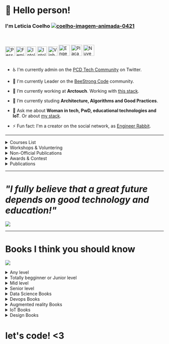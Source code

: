 # 👋 Hello person!
### I'm Leticia Coelho <a href="https://www.imagensanimadas.com/cat-coelhos-327.htm">  <img src="https://www.imagensanimadas.com/data/media/327/coelho-imagem-animada-0421.gif" border="0" alt="coelho-imagem-animada-0421" /></a>
<br><br>
  <img src="https://cdn.icon-icons.com/icons2/1539/PNG/512/3289564-crippled-person-disabled-person-handicapped-person-hospital-wounded-person_107106.png" border="0" alt="Pessoa com deficiência" height="30" />
<img src="https://cdn-icons-png.flaticon.com/512/1458/1458349.png" border="0" alt="Feminista" height="30" />
<img src="https://img.icons8.com/ios/452/no-gluten.png" border="0" alt="Intolerânte ao Gluten" height="30" />
<img src="https://img.icons8.com/ios/72/non-lactose-food.png" border="0" alt="Intolerânte a lactose" height="30" />
<img src="https://cdn-icons-png.flaticon.com/512/65/65667.png" border="0" alt="Vinho" height="30" />
<img src="https://cdn-icons-png.flaticon.com/512/53/53657.png" border="0" alt="Engenheira" height="35" />
<img src="https://img1.gratispng.com/20180615/qis/kisspng-electronic-engineering-electronics-printed-circuit-pcb-5b23ab69c7dde6.1693969615290642978187.jpg" border="0" alt="Placa de sistemas embarcados" height="35" />
<img src="https://encrypted-tbn0.gstatic.com/images?q=tbn%3AANd9GcSw8u0aPbGeOtNHMC17aBLETfZmkx3fejOfWA&usqp=CAU" border="0" alt="Nuvem de conectividade" height="35" />
<br><br>

- ♿ I'm currently admin on the <a href="https://twitter.com/i/communities/1562276249929539584">PCD Tech Community</a> on Twitter.

- 🐝  I'm currently Leader on the <a href="https://linktr.ee/beestrongcode">BeeStrong Code</a> community.

- 🔭 I’m currently working at **Arctouch**. 
Working with <a href="https://stackshare.io/leticiacoelho/arctouch">this stack</a>.
    
- 🌱 I’m currently studing **Architecture, Algorithms and Good Practices**.
- 💬 Ask me about **Woman in tech, PwD, educational technologies and IoT**. Or about <a href="https://stackshare.io/leticiacoelho/my-stack">my stack</a>.
- ⚡ Fun fact: I'm a creator on the social network, as <a href="https://linktr.ee/engenheira.coelho">Engineer Rabbit</a>.

---- 
<!--START_SECTION:table-->
<details>
<summary>Courses List</summary>


| Course | Place | Hours |
| :---: | :---: | :---: |
| Forum internacional de Software Livre - Internet of Things | Porto Alegre-RS | 60 Hr |
| SBESC - School of Embedded Systems - SBC | João Pessoa-PB | 60 Hr |
| Empretec - Sebrae | Florianópolis-SC | 63 Hr |
| The developers conference - Machine Learning / IOT - GlobalCode | Florianópolis-SC | 33 Hr |
| Introduction to space technologies - INPE | São José dos Campos-SP | 126 Hr |
| Application of Machine Learning Techniques Using R - IFSC | São José-SC | 3 Hr |
| Matlab - IFSC | São José-SC | 66 Hr |
| Hackathon NASA SpaceApps | Florianópolis-SC | 22Hr |
| React Professional| Udemy | 21 Hr |
| Spark AR| Meta official | 8 Hr |

</details>
<details>
<summary>Workshops & Voluntering</summary>


| Role | Topic | Place | Year |
| :---: | :---: | :---: | :---: |
| Teacher | Workshop Arduino - basic | São José-SC | 2015 ~ 2016 |
| Speaker | Workshop Business model canvas - basic | São José-SC | 2016 |
| Teacher | Django Girls | Florianópolis-SC | 2016 |
| Speaker | Brainstorming - basic| São José-SC | 2017 |
| Organizing committee | The developers Conference | Florianópolis-SC | 2017 |
| Teacher | Tia Portal V15 Siemens - For SENAI teachers | Vitória da Conquista-BA | 2018 |
| Mentor Tech & Business | Hackathon Agroup |  Cuiabá, MT | 2019 |
| Mentor Tech & Business | Startup Weekend Woman | Florianópolis-SC | 2019 |
| Speaker | ENTIDV | Florianópolis-SC | 2019 |
| Technical Mentor | Conecta Startup Brazil | Online | 2020 |
| Speaker | O triângulo invertido do front-end | Online - The developers Conference| 2021 |
| Speaker | Desmistificando o Tecniquês | Online - The developers Conference| 2021 |  
| Speaker | [Processos seletivos na área tech: Por onde começar?](https://www.youtube.com/watch?v=gO924Rrj3E0&t=79s) | Online - Google Developers Group| 2021 |
| Speaker | [Entendendo os impostores que dificultam os testes unitários](https://www.youtube.com/watch?v=V-uFjvcbbA0) | Online - Womakers Code| 2021 |  
| Speaker | [Como é trabalhar em uma empresa americana e falar inglês no dia-a-dia?](https://www.youtube.com/watch?v=BR4oQnGC40I) | Online - ArcTouch| 2021 |  
| Speaker | [Programação inclusiva: Como garantir resultados amigaveis para pessoas que usam ferramentas assistivas?](https://www.youtube.com/watch?v=IGAR0-0xjhg) | Online - ArcTouch| 2021 |
| Speaker | [Inclusão e diversidade na tecnologia](https://www.youtube.com/watch?v=KLVaVM67sfo) | Online - Data Master| 2021 |
| Speaker | [Ferramentas e dicas para arrasar no mercado de trabalho](https://www.youtube.com/watch?v=7LqlBbJjFLo&t=143s) | Online - Elas Computação| 2022 |  
| Speaker | [Mulheres que fazem a diferença](https://www.youtube.com/watch?v=yr7xTwOnJmE) | Online - O matuto programador| 2022 |
| Organizing committee and speaker | Wonder Tech - Dev brazillian community | São Paulo-SP | 2022 |  
| Teacher | Git e GitHub | Online - BeeStrong Code | 2022 |
| Speaker | [BATE-PAPO COM UMA ENGENHEIRA DE SOFTWARE - Letícia Coelho](https://www.youtube.com/watch?v=zFgvf6AUgbI&t=63s) | Online - OnlyTechFans | 2022|
| Speaker | [ Histórias secretas da Engenheira Coelho (feat. Letícia Coelho)](https://anchor.fm/vidadeprogramador/episodes/Episdio-45---Histrias-secretas-da-Engenheira-Coelho-feat--Letcia-Coelho-e1lm63h) | Online - The Developer's Life | 2022 |
    
</details>

<details>
<summary>Non-Official Publications</summary>


| Topic | Date |
| :---: | :---: |   
| [25 jogos para aprender programação](https://www.linkedin.com/pulse/25-jogos-para-aprender-programa%C3%A7%C3%A3o-leticia-coelho/) | 09/2022 |    
| [8 Dicas para facilitar o onboarding Dev em projetos](https://www.linkedin.com/pulse/8-dicas-para-facilitar-o-onboarding-dev-em-projetos-leticia-coelho/) | 09/2022 |
| [10 projetos back-end para implementar e ter um portfólio que vai além do CRUD](https://www.linkedin.com/pulse/10-projetos-back-end-para-implementar-e-ter-um-portf%C3%B3lio-coelho/) | 07/2022 |
| [5 tarefas que você precisa fazer antes dos testes de fit cultural](https://www.linkedin.com/pulse/5-tarefas-que-voc%C3%AA-precisa-fazer-antes-dos-testes-de-fit-coelho/) | 07/2022 |
| [✨ 40 FERRAMENTAS para aprender a programar usando o celular](https://www.linkedin.com/pulse/40-ferramentas-para-aprender-programar-usando-o-celular-coelho/) | 05/2022 |
| [✨ 21 FERRAMENTAS que ajudam a fazer documentação de software](https://www.linkedin.com/pulse/21-ferramentas-que-ajudam-fazer-documenta%C3%A7%C3%A3o-de-software-coelho/) | 04/2022 |      
| [14 dicas para ir bem em testes técnicos de projeto](https://www.linkedin.com/pulse/14-dicas-para-ir-bem-em-testes-t%C3%A9cnicos-de-projeto-leticia-coelho/) | 04/2021 |
| [💡 12 DICAS que vão te ajudar nos testes técnicos práticos acompanhados (Hands-On)](https://www.linkedin.com/pulse/12-dicas-que-v%C3%A3o-te-ajudar-nos-testes-t%C3%A9cnicos-pr%C3%A1ticos-coelho/) | 04/2021 |
| [⭐ 20 PERGUNTAS QUE VOCÊ PRECISA saber responder nas entrevistas técnicas](https://www.linkedin.com/pulse/20-perguntas-que-voc%C3%AA-precisa-saber-responder-nas-t%C3%A9cnicas-coelho/) | 04/2021 |
| [⭐ 20 PERGUNTAS PARA FAZER nas entrevistas técnicas](https://www.linkedin.com/pulse/20-perguntas-para-fazer-nas-entrevistas-t%C3%A9cnicas-leticia-coelho/) | 04/2021 |
| [80 ideias de projetos para usar no seu portfolio](https://www.linkedin.com/pulse/80-ideias-de-projetos-para-usar-seu-portfolio-leticia-coelho/) | 04/2021 |
| [8 Motivos que fazem você não passar para uma vaga tech](https://www.linkedin.com/pulse/8-motivos-que-fazem-voc%C3%AA-n%C3%A3o-passar-para-uma-vaga-tech-coelho/) | 04/2021 |
| [Fazer ou não fazer faculdade para trabalhar na área de tecnologia?](https://www.linkedin.com/pulse/fazer-ou-n%C3%A3o-faculdade-para-trabalhar-na-%C3%A1rea-t%C3%A9cnica-coelho/) | 03/2022 | 
| [O dia-a-dia dos devs. Quais são as principais reuniões ?](https://www.linkedin.com/pulse/o-dia-a-dia-dos-devs-quais-s%C3%A3o-principais-reuni%C3%B5es-leticia-coelho/) | 01/2022 |    
| [Como debater ideias de forma produtiva. No trabalho ou no Linkedin](https://www.linkedin.com/pulse/como-debater-ideias-de-forma-produtiva-trabalho-ou-linkedin-coelho/) | 10/2021 |
| [Dicas para conseguir seu primeiro emprego como Dev](https://www.linkedin.com/pulse/dicas-para-conseguir-seu-primeiro-emprego-como-dev-leticia-coelho/) | 10/2021 |  
| [O Facebook quebrou? Uma abordagem para pessoas não técnicas](https://www.linkedin.com/pulse/o-facebook-quebrou-uma-abordagem-para-pessoas-n%C3%A3o-t%C3%A9cnicas-coelho/) | 10/2021 | 
| [Dicas para conseguir seu primeiro emprego como Dev](https://www.linkedin.com/pulse/dicas-para-conseguir-seu-primeiro-emprego-como-dev-leticia-coelho/) | 10/2021 |
| [8 Dicas para facilitar o onboarding Dev em projetos](https://www.linkedin.com/pulse/8-dicas-para-facilitar-o-onboarding-dev-em-projetos-leticia-coelho/) | 09/2021 |
| [Dicas de dev para você escolher o melhor framework](https://medium.com/arctouch/dicas-de-dev-para-voc%C3%AA-escolher-o-melhor-framework-5f4c6e7cfe55) | 09/2021 |
| [6 Boas práticas para utilizar no code review](https://www.linkedin.com/pulse/6-boas-pr%C3%A1ticas-para-utilizar-code-review-leticia-coelho/) | 09/2021 |
| [Boas práticas para GIT](https://www.linkedin.com/pulse/boas-pr%C3%A1ticas-para-git-leticia-coelho/) | 07/2021 |
| [Os 2 erros mais comuns no desenvolvimento de softwares. Será que você já cometeu algum deles?](https://leticiarabbit.medium.com/os-2-erros-mais-comuns-no-desenvolvimento-de-softwares-ser%C3%A1-que-voc%C3%AA-j%C3%A1-cometeu-algum-deles-5637a143ed54) | 06/2021 |
| [Refactoring Cycle para projetos sem tempo para refactoring](https://leticiarabbit.medium.com/refactoring-cycle-para-projetos-sem-tempo-para-refactoring-e74e27d2187b) | 06/2021 |
| [Documentação técnica](https://leticiarabbit.medium.com/documenta%C3%A7%C3%A3o-t%C3%A9cnica-ce263eca6803) | 03/2021 |
| [Resumo de comandos Git](https://leticiarabbit.medium.com/resumo-de-comandos-git-87e7c3a2b25e) | 03/2021 |  
| [Clean Code — Code Smells](https://leticiarabbit.medium.com/clean-code-code-smells-6931cfc4eff4) | 03/2021 |  
| [Empresa de produto ou consultoria, qual é o melhor para sua carreira?](https://medium.com/arctouch/empresa-de-produto-ou-consultoria-qual-%C3%A9-o-melhor-para-sua-carreira-5ff0bb43fe16) | 02/2021 |    
| [O agro é Pop, mas ainda não é Tech.](https://www.linkedin.com/pulse/o-agro-%C3%A9-pop-mas-ainda-n%C3%A3o-tech-leticia-coelho/) | 11/2019 |
| [Aquitetura IoT - Um visão em camadas](https://www.linkedin.com/pulse/aquitetura-iot-um-vis%C3%A3o-em-camadas-leticia-coelho/) | 08/2019 |  
  
</details>

<details>
<summary>Awards & Contest</summary>


| Topic | Grand |
| :---: | :---: |
| Second place at the IFSC Innovative Ideas Contest | 7.000,00 BRL grand |
| Final step at the Sinapses of Innovation Contest | Innovation & Entrepreuner training |
| Final step at Intel Embedded Systems Competition | Embedded Systems training |

</details>

<details>
<summary>Publications</summary>


| Topic | Type | Symposium | Place |
| :---: | :---: | :---: | :---: |
| Gestão de Produtos como você nunca viu - Artigo: Entendendo o Tecniquês | Article in Book | Comunidade Mulheres de Produto | Comunidade Onine|  
| TKmed - Medication aid system | Extended abstract | VI Brazilian Symposium on Computing Systems Engineering | João Pessoa-PB |
| TKmed - Sistema de auxílio à medicação | Abstract | Mostra Científico Cultural | São José-SC|
| Differentiating simulations and real (remote) experiments. | Full paper | 5th International Conference on Technological Ecosystems for Enhancing Multiculturality | Cádiz, Espanha|
| Estudo Comparativo entre Laboratórios Remotos e Simuladores.| Chapter | TICAI 2017 - TICs para el Aprendizaje de la Ingeniería. | ISBN 978-84-8158-774-6 ©IEEE|
| Simulação da operação e comunicação de uma carga útil baseada na Sonda de Langmuir com o OBC do NanosatC-Br2.| Full paper | 9° Workshop on Space Engineering and Technology. | São José dos Campos-SP |

</details>

--------

 # <i> "I fully believe that a great future depends on good technology and education!"</i> 
 
 <p align="left">
  <img src=https://64.media.tumblr.com/tumblr_lz2rp0DJiS1qcla63o1_400.gifv> 
</p>

--------
# Books I think you should know
 <p align="left">
  <img src=https://thumbs.gfycat.com/CelebratedFoolhardyAssassinbug-max-1mb.gif> 
</p>

<details>
<summary>Any level</summary>
  
| Book | Link | 
| :---: | :---: |
|<a href="https://amzn.to/3cPedPH" ><img src="https://images-na.ssl-images-amazon.com/images/I/5186zoZhD+L._SX360_BO1,204,203,200_.jpg" border="0" height="150"/></a> |[Como ser um Programador Melhor: um Manual Para Programadores que se Importam com Código](https://amzn.to/3cPedPH)|
|<a href="https://amzn.to/3KGYYoB" ><img src="https://images-na.ssl-images-amazon.com/images/I/41aHzYSXZkL._SX380_BO1,204,203,200_.jpg" border="0" height="150"/></a> |[Código limpo: Habilidades práticas do Agile Software ](https://amzn.to/3KGYYoB)|
|<a href="https://amzn.to/3Rw2JiT" ><img src="https://images-na.ssl-images-amazon.com/images/I/41MtioCZaEL._SX359_BO1,204,203,200_.jpg" border="0" height="150"/></a> |[O codificador limpo: Um código de conduta para programadores profissionais](https://amzn.to/3Rw2JiT)|
|<a href="https://amzn.to/3TCW6NE" ><img src="https://images-na.ssl-images-amazon.com/images/I/41092NmnMkL._SX355_BO1,204,203,200_.jpg" border="0" height="150"/></a> |[Desenvolvimento ágil limpo: de volta às origens: Volume 1](https://amzn.to/3TCW6NE)|
                                         
</details>

<details>
<summary>Totally begginner or Junior level</summary>
  
| Book | Link | 
| :---: | :---: |
|<a href="https://amzn.to/3QstCDD" ><img src="https://images-na.ssl-images-amazon.com/images/I/51zlUqFyYwS._SY498_BO1,204,203,200_.jpg" border="0" height="150"/></a> |[Como pensar com estratégia](https://amzn.to/3QstCDD)|
|<a href="https://amzn.to/3q99N9y" ><img src="https://images-na.ssl-images-amazon.com/images/I/517KvLLwZXL._SX372_BO1,204,203,200_.jpg" border="0" height="150"/></a> |[Use a cabeça!: Java](https://amzn.to/3q99N9y)|
|<a href="https://amzn.to/3QfdIMH" ><img src="https://images-na.ssl-images-amazon.com/images/I/41IXvA57agL._SX352_BO1,204,203,200_.jpg" border="0" height="150"/></a> |[Linguagem SQL: Guia prático de aprendizagem](https://amzn.to/3QfdIMH)|
|<a href="https://amzn.to/3wSsqlZ" ><img src="https://images-na.ssl-images-amazon.com/images/I/41mzPVlkxQL._SX380_BO1,204,203,200_.jpg" border="0" height="150"/></a> |[HTML5 e CSS3: guia prático e visual](https://amzn.to/3wSsqlZ)|
|<a href="https://amzn.to/3QdJ3z6" ><img src="https://images-na.ssl-images-amazon.com/images/I/51xFDSjOpJL._SX323_BO1,204,203,200_.jpg" border="0" height="150"/></a> |[Use a cabeça! HTML e CSS ](https://amzn.to/3QdJ3z6)|
|<a href="https://amzn.to/3AHO3qd" ><img src="https://images-na.ssl-images-amazon.com/images/I/51Yw86VE-HL._SX349_BO1,204,203,200_.jpg" border="0" height="150"/></a> |[Codificação Para Leigos](https://amzn.to/3AHO3qd)|
|<a href="https://amzn.to/3QfKRHQ" ><img src="https://images-na.ssl-images-amazon.com/images/I/41YlM0IhcOL._SX323_BO1,204,203,200_.jpg" border="0" height="150"/></a> |[Introdução ao HTML5 e CSS3](https://amzn.to/3QfKRHQ)|
|<a href="https://amzn.to/3Bady4G" ><img src="https://images-na.ssl-images-amazon.com/images/I/41qeEtBu02L._SX357_BO1,204,203,200_.jpg" border="0" height="150"/></a> |[Introdução à Programação com Python: Algoritmos e Lógica de Programação Para Iniciantes](https://amzn.to/3Bady4G)|
|<a href="https://amzn.to/3TExYu0" ><img src="https://images-na.ssl-images-amazon.com/images/I/412e-avFT+L._SX346_BO1,204,203,200_.jpg" border="0" height="150"/></a> |[Fundamentos da ciência da computação](https://amzn.to/3TExYu0)|
|<a href="https://amzn.to/3q5XE59" ><img src="https://images-na.ssl-images-amazon.com/images/I/51xtndT1lAL._SX346_BO1,204,203,200_.jpg" border="0" height="150"/></a> |[Introdução á teoria da computação](https://amzn.to/3q5XE59)|
|<a href="https://amzn.to/3ekOn6t" ><img src="https://images-na.ssl-images-amazon.com/images/I/51uKR6J3cBL._SX345_BO1,204,203,200_.jpg" border="0" height="150"/></a> |[Algoritmos E Lógica Da Programação](https://amzn.to/3ekOn6t)|
|<a href="https://amzn.to/3RzxjrM" ><img src="https://images-na.ssl-images-amazon.com/images/I/517I6z9QK4L._SX357_BO1,204,203,200_.jpg" border="0" height="150"/></a> |[Entendendo Algoritmos: Um Guia Ilustrado Para Programadores e Outros Curiosos](https://amzn.to/3RzxjrM)|
  
</details>

<details>
<summary>Mid level</summary>
  
| Book | Link | 
| :---: | :---: |
|<a href="https://amzn.to/3cH7OpV" ><img src="https://images-na.ssl-images-amazon.com/images/I/41zwWQrTnIL._SX346_BO1,204,203,200_.jpg" border="0" height="150"/></a> |[Expressões Regulares: Uma Abordagem Divertida](https://amzn.to/3cH7OpV)|
|<a href="https://amzn.to/3KL48jn" ><img src="https://images-na.ssl-images-amazon.com/images/I/41T8NdKFqEL._SX352_BO1,204,203,200_.jpg" border="0" height="150"/></a> |[Arquitetura limpa: O guia do artesão para estrutura e design de software](https://amzn.to/3KL48jn)|
|<a href="https://amzn.to/3B5dD8T" ><img src="https://images-na.ssl-images-amazon.com/images/I/4125lRe2M9L._SX347_BO1,204,203,200_.jpg" border="0" height="150"/></a> |[Refatoração: Aperfeiçoando o Design de Códigos Existentes](https://amzn.to/3B5dD8T)|
|<a href="https://amzn.to/3q99N9y" ><img src="https://images-na.ssl-images-amazon.com/images/I/517KvLLwZXL._SX372_BO1,204,203,200_.jpg" border="0" height="150"/></a> |[Use a cabeça!: Java](https://amzn.to/3q99N9y)|
|<a href="https://amzn.to/3cFUhPt" ><img src="https://images-na.ssl-images-amazon.com/images/I/51HGF9mg6iL._SX323_BO1,204,203,200_.jpg" border="0" height="150"/></a> |[Domain-Driven Design: Atacando as complexidades no coração do software](https://amzn.to/3cFUhPt)|
|<a href="https://amzn.to/3AJCxdJ" ><img src="https://images-na.ssl-images-amazon.com/images/I/41QGA9y1LZL._SX357_BO1,204,203,200_.jpg" border="0" height="150"/></a> |[Estruturas de Dados e Algoritmos com JavaScript: Escreva um Código JavaScript Complexo e Eficaz Usando a Mais Recente ECMAScript](https://amzn.to/3AJCxdJ)|
|<a href="https://amzn.to/3RdxWYr" ><img src="https://images-na.ssl-images-amazon.com/images/I/51kKwi26xXL._SX357_BO1,204,203,200_.jpg" border="0" height="150"/></a> |[Migrando Sistemas Monolíticos Para Microsserviços: Padrões Evolutivos Para Transformar seu Sistema Monolítico ](https://amzn.to/3RdxWYr)|
|<a href="https://amzn.to/3cQhjmu" ><img src="https://images-na.ssl-images-amazon.com/images/I/41Mj94QmgtL._SX348_BO1,204,203,200_.jpg" border="0" height="150"/></a> |[JavaScript: O Guia Definitivo](https://amzn.to/3cQhjmu)|
|<a href="https://amzn.to/3RzxjrM" ><img src="https://images-na.ssl-images-amazon.com/images/I/517I6z9QK4L._SX357_BO1,204,203,200_.jpg" border="0" height="150"/></a> |[Entendendo Algoritmos: Um Guia Ilustrado Para Programadores e Outros Curiosos](https://amzn.to/3RzxjrM)|
|<a href="https://amzn.to/3TCFO7j" ><img src="https://images-na.ssl-images-amazon.com/images/I/51QKWGgl2rL._SX347_BO1,204,203,200_.jpg" border="0" height="150"/></a> |[Microsserviços Prontos Para a Produção: Construindo Sistemas Padronizados em uma Organização de Engenharia de Software](https://amzn.to/3TCFO7j)|
|<a href="https://amzn.to/3ehEqH5" ><img src="https://images-na.ssl-images-amazon.com/images/I/51TLbX9OSnL._SX352_BO1,204,203,200_.jpg" border="0" height="150"/></a> |[Java efetivo: as melhores práticas para a plataforma Java](https://amzn.to/3ehEqH5)|
|<a href="https://amzn.to/3e9lhXK" ><img src="https://images-na.ssl-images-amazon.com/images/I/51K8opK3MvL._SX357_BO1,204,203,200_.jpg" border="0" height="150"/></a> |[Kotlin em Ação](https://amzn.to/3e9lhXK)|
|<a href="https://amzn.to/3Badj9O" ><img src="https://images-na.ssl-images-amazon.com/images/I/51yjCIyfV5S._SX352_BO1,204,203,200_.jpg" border="0" height="150"/></a> |[Use a Cabeça! Python ― 2ª Edição](https://amzn.to/3Badj9O)|
|<a href="https://amzn.to/3RuGSbC" ><img src="https://images-na.ssl-images-amazon.com/images/I/51ImKvIfXxL._SX357_BO1,204,203,200_.jpg" border="0" height="150"/></a> |[TDD com Python: Siga o Bode dos Testes: Usando Django, Selenium e JavaScript](https://amzn.to/3wRTdyC)|
|<a href="https://amzn.to/3TCi8A1" ><img src="https://images-na.ssl-images-amazon.com/images/I/51VUqKkjWFL._SX323_BO1,204,203,200_.jpg" border="0" height="150"/></a> |[Use a cabeça!: programação JavaScript](https://amzn.to/3TCi8A1)|

  
</details>

<details>
<summary>Senior level</summary>
  
| Book | Link | 
| :---: | :---: |
|<a href="https://amzn.to/3KL48jn" ><img src="https://images-na.ssl-images-amazon.com/images/I/41T8NdKFqEL._SX352_BO1,204,203,200_.jpg" border="0" height="150"/></a> |[Arquitetura limpa: O guia do artesão para estrutura e design de software](https://amzn.to/3KL48jn)|  
|<a href="https://amzn.to/3B5dD8T" ><img src="https://images-na.ssl-images-amazon.com/images/I/4125lRe2M9L._SX347_BO1,204,203,200_.jpg" border="0" height="150"/></a> |[Refatoração: Aperfeiçoando o Design de Códigos Existentes](https://amzn.to/3B5dD8T)|
|<a href="https://amzn.to/3cFUhPt" ><img src="https://images-na.ssl-images-amazon.com/images/I/51HGF9mg6iL._SX323_BO1,204,203,200_.jpg" border="0" height="150"/></a> |[Domain-Driven Design: Atacando as complexidades no coração do software](https://amzn.to/3cFUhPt)|
|<a href="https://amzn.to/3AJCxdJ" ><img src="https://images-na.ssl-images-amazon.com/images/I/41QGA9y1LZL._SX357_BO1,204,203,200_.jpg" border="0" height="150"/></a> |[Estruturas de Dados e Algoritmos com JavaScript: Escreva um Código JavaScript Complexo e Eficaz Usando a Mais Recente ECMAScript](https://amzn.to/3AJCxdJ)|
|<a href="https://amzn.to/3RdxWYr" ><img src="https://images-na.ssl-images-amazon.com/images/I/51kKwi26xXL._SX357_BO1,204,203,200_.jpg" border="0" height="150"/></a> |[Migrando Sistemas Monolíticos Para Microsserviços: Padrões Evolutivos Para Transformar seu Sistema Monolítico ](https://amzn.to/3RdxWYr)|
|<a href="https://amzn.to/3cQhjmu" ><img src="https://images-na.ssl-images-amazon.com/images/I/41Mj94QmgtL._SX348_BO1,204,203,200_.jpg" border="0" height="150"/></a> |[JavaScript: O Guia Definitivo](https://amzn.to/3cQhjmu)|
|<a href="https://amzn.to/3RzxjrM" ><img src="https://images-na.ssl-images-amazon.com/images/I/517I6z9QK4L._SX357_BO1,204,203,200_.jpg" border="0" height="150"/></a> |[Entendendo Algoritmos: Um Guia Ilustrado Para Programadores e Outros Curiosos](https://amzn.to/3RzxjrM)|
|<a href="https://amzn.to/3TCFO7j" ><img src="https://images-na.ssl-images-amazon.com/images/I/51QKWGgl2rL._SX347_BO1,204,203,200_.jpg" border="0" height="150"/></a> |[Microsserviços Prontos Para a Produção: Construindo Sistemas Padronizados em uma Organização de Engenharia de Software](https://amzn.to/3TCFO7j)|

</details>

<details>
<summary>Data Science Books</summary>
  
| Book | Link | 
| :---: | :---: |
|<a href="https://amzn.to/3q8cFmZ" ><img src="https://images-na.ssl-images-amazon.com/images/I/51-X4OeFYvL._SX380_BO1,204,203,200_.jpg" border="0" height="150"/></a> |[R para data science: Importe, arrume, transforme, visualize e modele dados](https://amzn.to/3q8cFmZ)|  
|<a href="https://amzn.to/3QfdIMH" ><img src="https://images-na.ssl-images-amazon.com/images/I/41IXvA57agL._SX352_BO1,204,203,200_.jpg" border="0" height="150"/></a> |[Linguagem SQL: Guia prático de aprendizagem](https://amzn.to/3QfdIMH)|
|<a href="https://amzn.to/3q5QIoE" ><img src="https://images-na.ssl-images-amazon.com/images/I/51dSJK8GGtL._SX346_BO1,204,203,200_.jpg" border="0" height="150"/></a> |[Estatística: O que é, para que serve, como funciona](https://amzn.to/3q5QIoE)|
|<a href="https://amzn.to/3CZJiuZ" ><img src="https://images-na.ssl-images-amazon.com/images/I/51Meg8yMu8L._SX347_BO1,204,203,200_.jpg" border="0" height="150"/></a> |[Introdução à Linguagem SQL: Abordagem Prática Para Iniciantes](https://amzn.to/3CZJiuZ)|
|<a href="https://amzn.to/3wSx57w" ><img src="https://images-na.ssl-images-amazon.com/images/I/51mMQzKcfjL._SX353_BO1,204,203,200_.jpg" border="0" height="150"/></a> |[Estatística prática para cientistas de dados: 50 conceitos essenciais](https://amzn.to/3wSx57w)|
|<a href="https://amzn.to/3emLbri" ><img src="https://images-na.ssl-images-amazon.com/images/I/51yjRvjhSIL._SX357_BO1,204,203,200_.jpg" border="0" height="150"/></a> |[Pense em Python: Pense Como um Cientista da Computação](https://amzn.to/3emLbri)|
|<a href="https://amzn.to/3KMjEM8" ><img src="https://images-na.ssl-images-amazon.com/images/I/51psvxQpAbS._SX353_BO1,204,203,200_.jpg" border="0" height="150"/></a> |[Data Science Do Zero: Noções Fundamentais com Python](https://amzn.to/3KMjEM8)|
  
</details>

<details>
<summary>Devops Books</summary>
  
| Book | Link | 
| :---: | :---: |
|<a href="https://www.amazon.com.br/Manual-DevOps-confiabilidade-organiza%C3%A7%C3%B5es-tecnol%C3%B3gicas/dp/8550802697?smid=A1ZZFT5FULY4LN&linkCode=li2&tag=engenheiracoelho-gitbooks-20&linkId=6a52eb069f4daf07ce8d90965ba2a59e&language=pt_BR&ref_=as_li_ss_il" >  <img src="https://images-na.ssl-images-amazon.com/images/I/51+GkBTbmeL._SX351_BO1,204,203,200_.jpg" border="0" height="150"/></a> |[Manual de DevOps: como obter agilidade, confiabilidade e segurança em organizações tecnológicas](https://amzn.to/3TCzbBX)|  
|<a href="https://amzn.to/3RqZ6eg" ><img src="https://images-na.ssl-images-amazon.com/images/I/51zviLq+f+L._SX354_BO1,204,203,200_.jpg" border="0" height="150"/></a> |[O projeto fênix – Edição comemorativa: um romance sobre TI, DevOps e sobre ajudar o seu negócio a vencer](https://amzn.to/3RqZ6eg)|
|<a href="https://amzn.to/3TH2ROk" ><img src="https://images-na.ssl-images-amazon.com/images/I/611bQwDaB6L._SX352_BO1,204,203,200_.jpg" border="0" height="150"/></a> |[O Projeto Unicórnio: Um Romance sobre Desenvolvedores, Disrupção Digital e Sucesso na Era dos Dados](https://amzn.to/3TH2ROk)|
|<a href="https://amzn.to/3QdPrXj" ><img src="https://images-na.ssl-images-amazon.com/images/I/41cIxu9yEWL._SX347_BO1,204,203,200_.jpg" border="0" height="150"/></a> |[Kubernetes Básico: Mergulhe no Futuro da Infraestrutura ](https://amzn.to/3QdPrXj)|
  
</details>


<details>
<summary>Augmented reality Books</summary>
  
| Book | Link | 
| :---: | :---: |
|<a href="https://amzn.to/3ReBHwK" ><img src="https://images-na.ssl-images-amazon.com/images/I/51RUrGb-NoL._SX351_BO1,204,203,200_.jpg" border="0" height="150"/></a> |[Realidade virtual e aumentada: Tecnologias para aplicações profissionais](https://amzn.to/3ReBHwK)|

</details>

<details>
<summary>IoT Books</summary>
  
  
| Book | Link | 
| :---: | :---: |
|<a href="https://amzn.to/3BaO7A9" ><img src="https://images-na.ssl-images-amazon.com/images/I/51Zgza+YssL._SX352_BO1,204,203,200_.jpg" border="0" height="150"/></a> |[Eletrônica para leigos](https://amzn.to/3BaO7A9)|
|<a href="https://amzn.to/3CSTncU" ><img src="https://images-na.ssl-images-amazon.com/images/I/51xSjWrFYjL._SX352_BO1,204,203,200_.jpg" border="0" height="150"/></a> |[Arduino Para Leigos](https://amzn.to/3CSTncU)|
|<a href="https://amzn.to/3KHfJ2W" ><img src="https://images-na.ssl-images-amazon.com/images/I/41Boy7YfNAS._SX347_BO1,204,203,200_.jpg" border="0" height="150"/></a> |[Internet Das Coisas (IoT): Segurança e Privacidade dos Dados Pessoais](https://amzn.to/3KHfJ2W)|
|<a href="https://amzn.to/3CV2Kci" ><img src="https://images-na.ssl-images-amazon.com/images/I/41sxmO2SvtL._SX347_BO1,204,203,200_.jpg" border="0" height="150"/></a> |[IoT com MicroPython e NodeMCU](https://amzn.to/3CV2Kci)|
</details>

<details>
<summary>Design Books</summary>
  
  
| Book | Link | 
| :---: | :---: |
|<a href="https://amzn.to/3CYq3Sj" ><img src="https://images-na.ssl-images-amazon.com/images/I/41Gf2JM+yTL._SX363_BO1,204,203,200_.jpg" border="0" height="150"/></a> |[Storytelling no Design de Produto: Definindo, Projetando e Vendendo Produtos Multidispositivos](https://amzn.to/3CYq3Sj)|
  
</details>


# let's code! <3



